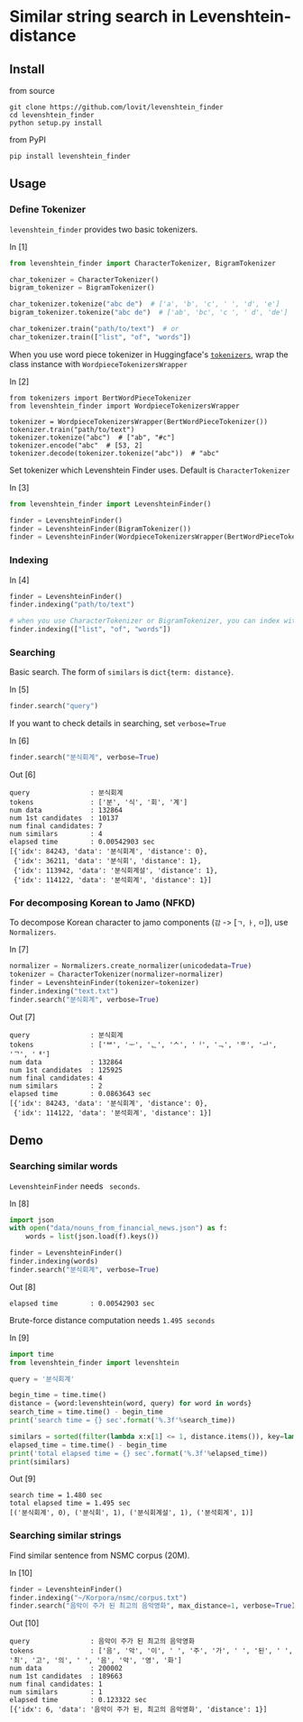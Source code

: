 # Similar string search in Levenshtein-distance

## Install

from source
```
git clone https://github.com/lovit/levenshtein_finder
cd levenshtein_finder
python setup.py install
```

from PyPI
```
pip install levenshtein_finder
```

## Usage

### Define Tokenizer

`levenshtein_finder` provides two basic tokenizers.

In [1]
```python
from levenshtein_finder import CharacterTokenizer, BigramTokenizer

char_tokenizer = CharacterTokenizer()
bigram_tokenizer = BigramTokenizer()

char_tokenizer.tokenize("abc de")  # ['a', 'b', 'c', ' ', 'd', 'e']
bigram_tokenizer.tokenize("abc de")  # ['ab', 'bc', 'c ', ' d', 'de']

char_tokenizer.train("path/to/text")  # or
char_tokenizer.train(["list", "of", "words"])
```

When you use word piece tokenizer in Huggingface's [`tokenizers`](https://github.com/huggingface/tokenizers), wrap the class instance with `WordpieceTokenizersWrapper`

In [2]
```
from tokenizers import BertWordPieceTokenizer
from levenshtein_finder import WordpieceTokenizersWrapper

tokenizer = WordpieceTokenizersWrapper(BertWordPieceTokenizer())
tokenizer.train("path/to/text")
tokenizer.tokenize("abc")  # ["ab", "#c"]
tokenizer.encode("abc"  # [53, 2]
tokenizer.decode(tokenizer.tokenize("abc"))  # "abc"
```

Set tokenizer which Levenshtein Finder uses. Default is `CharacterTokenizer`

In [3]
```python
from levenshtein_finder import LevenshteinFinder()

finder = LevenshteinFinder()
finder = LevenshteinFinder(BigramTokenizer())
finder = LevenshteinFinder(WordpieceTokenizersWrapper(BertWordPieceTokenizer()))
```

### Indexing

In [4]
```python
finder = LevenshteinFinder()
finder.indexing("path/to/text")

# when you use CharacterTokenizer or BigramTokenizer, you can index with list of words
finder.indexing(["list", "of", "words"])
```

### Searching

Basic search. The form of `similars` is `dict{term: distance}`.

In [5]
```python
finder.search("query")
```

If you want to check details in searching, set `verbose=True`

In [6]
```python
finder.search("분식회계", verbose=True)
```

Out [6]
```
query               : 분식회계
tokens              : ['분', '식', '회', '계']
num data            : 132864
num 1st candidates  : 10137
num final candidates: 7
num similars        : 4
elapsed time        : 0.00542903 sec
[{'idx': 84243, 'data': '분식회계', 'distance': 0},
 {'idx': 36211, 'data': '분식회', 'distance': 1},
 {'idx': 113942, 'data': '분식회계설', 'distance': 1},
 {'idx': 114122, 'data': '분석회계', 'distance': 1}]
```

### For decomposing Korean to Jamo (NFKD)

To decompose Korean character to jamo components (`감` -> [`ㄱ`, `ㅏ`, `ㅁ`]), use `Normalizers`.

In [7]
```python
normalizer = Normalizers.create_normalizer(unicodedata=True)
tokenizer = CharacterTokenizer(normalizer=normalizer)
finder = LevenshteinFinder(tokenizer=tokenizer)
finder.indexing("text.txt")
finder.search("분식회계", verbose=True)
```

Out [7]
```
query               : 분식회계
tokens              : ['ᄇ', 'ᅮ', 'ᆫ', 'ᄉ', 'ᅵ', 'ᆨ', 'ᄒ', 'ᅬ', 'ᄀ', 'ᅨ']
num data            : 132864
num 1st candidates  : 125925
num final candidates: 4
num similars        : 2
elapsed time        : 0.0863643 sec
[{'idx': 84243, 'data': '분식회계', 'distance': 0},
 {'idx': 114122, 'data': '분석회계', 'distance': 1}]
```

## Demo

### Searching similar words

`LevenshteinFinder` needs ` seconds`.

In [8]
```python
import json
with open("data/nouns_from_financial_news.json") as f:
    words = list(json.load(f).keys())

finder = LevenshteinFinder()
finder.indexing(words)
finder.search("분식회계", verbose=True)
```

Out [8]
```
elapsed time        : 0.00542903 sec
```

Brute-force distance computation needs `1.495 seconds`

In [9]
```python
import time
from levenshtein_finder import levenshtein

query = '분식회계'

begin_time = time.time()
distance = {word:levenshtein(word, query) for word in words}
search_time = time.time() - begin_time
print('search time = {} sec'.format('%.3f'%search_time))

similars = sorted(filter(lambda x:x[1] <= 1, distance.items()), key=lambda x:x[1])
elapsed_time = time.time() - begin_time
print('total elapsed time = {} sec'.format('%.3f'%elapsed_time))
print(similars)
```

Out [9]
```
search time = 1.480 sec
total elapsed time = 1.495 sec
[('분식회계', 0), ('분식회', 1), ('분식회계설', 1), ('분석회계', 1)]
```

### Searching similar strings

Find similar sentence from NSMC corpus (20M).

In [10]
```python
finder = LevenshteinFinder()
finder.indexing("~/Korpora/nsmc/corpus.txt")
finder.search("음악이 주가 된 최고의 음악영화", max_distance=1, verbose=True)
```

Out [10]
```
query               : 음악이 주가 된 최고의 음악영화
tokens              : ['음', '악', '이', ' ', '주', '가', ' ', '된', ' ', '최', '고', '의', ' ', '음', '악', '영', '화']
num data            : 200002
num 1st candidates  : 189663
num final candidates: 1
num similars        : 1
elapsed time        : 0.123322 sec
[{'idx': 6, 'data': '음악이 주가 된, 최고의 음악영화', 'distance': 1}]
```